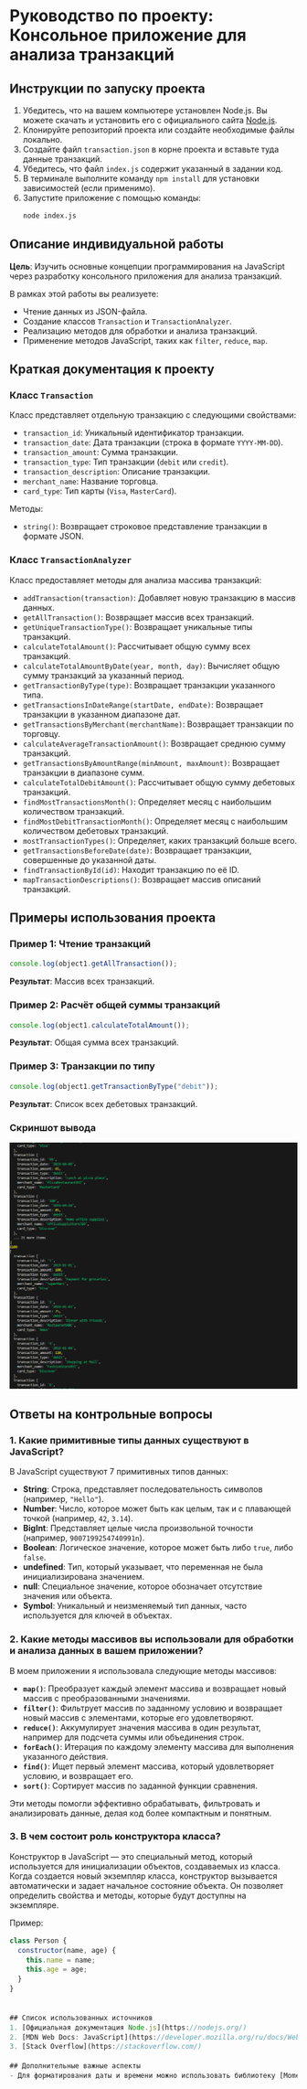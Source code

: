 # Руководство по проекту: Консольное приложение для анализа транзакций

## Инструкции по запуску проекта
1. Убедитесь, что на вашем компьютере установлен Node.js. Вы можете скачать и установить его с официального сайта [Node.js](https://nodejs.org/).
2. Клонируйте репозиторий проекта или создайте необходимые файлы локально.
3. Создайте файл `transaction.json` в корне проекта и вставьте туда данные транзакций.
4. Убедитесь, что файл `index.js` содержит указанный в задании код.
5. В терминале выполните команду `npm install` для установки зависимостей (если применимо).
6. Запустите приложение с помощью команды:
   ```bash
   node index.js
   ```

## Описание индивидуальной работы
**Цель**: Изучить основные концепции программирования на JavaScript через разработку консольного приложения для анализа транзакций.

В рамках этой работы вы реализуете:
- Чтение данных из JSON-файла.
- Создание классов `Transaction` и `TransactionAnalyzer`.
- Реализацию методов для обработки и анализа транзакций.
- Применение методов JavaScript, таких как `filter`, `reduce`, `map`.

## Краткая документация к проекту

### Класс `Transaction`
Класс представляет отдельную транзакцию с следующими свойствами:
- `transaction_id`: Уникальный идентификатор транзакции.
- `transaction_date`: Дата транзакции (строка в формате `YYYY-MM-DD`).
- `transaction_amount`: Сумма транзакции.
- `transaction_type`: Тип транзакции (`debit` или `credit`).
- `transaction_description`: Описание транзакции.
- `merchant_name`: Название торговца.
- `card_type`: Тип карты (`Visa`, `MasterCard`).

Методы:
- `string()`: Возвращает строковое представление транзакции в формате JSON.

### Класс `TransactionAnalyzer`
Класс предоставляет методы для анализа массива транзакций:
- `addTransaction(transaction)`: Добавляет новую транзакцию в массив данных.
- `getAllTransaction()`: Возвращает массив всех транзакций.
- `getUniqueTransactionType()`: Возвращает уникальные типы транзакций.
- `calculateTotalAmount()`: Рассчитывает общую сумму всех транзакций.
- `calculateTotalAmountByDate(year, month, day)`: Вычисляет общую сумму транзакций за указанный период.
- `getTransactionByType(type)`: Возвращает транзакции указанного типа.
- `getTransactionsInDateRange(startDate, endDate)`: Возвращает транзакции в указанном диапазоне дат.
- `getTransactionsByMerchant(merchantName)`: Возвращает транзакции по торговцу.
- `calculateAverageTransactionAmount()`: Возвращает среднюю сумму транзакций.
- `getTransactionsByAmountRange(minAmount, maxAmount)`: Возвращает транзакции в диапазоне сумм.
- `calculateTotalDebitAmount()`: Рассчитывает общую сумму дебетовых транзакций.
- `findMostTransactionsMonth()`: Определяет месяц с наибольшим количеством транзакций.
- `findMostDebitTransactionMonth()`: Определяет месяц с наибольшим количеством дебетовых транзакций.
- `mostTransactionTypes()`: Определяет, каких транзакций больше всего.
- `getTransactionsBeforeDate(date)`: Возвращает транзакции, совершенные до указанной даты.
- `findTransactionById(id)`: Находит транзакцию по её ID.
- `mapTransactionDescriptions()`: Возвращает массив описаний транзакций.

## Примеры использования проекта

### Пример 1: Чтение транзакций
```javascript
console.log(object1.getAllTransaction());
```
**Результат**: Массив всех транзакций.

### Пример 2: Расчёт общей суммы транзакций
```javascript
console.log(object1.calculateTotalAmount());
```
**Результат**: Общая сумма всех транзакций.

### Пример 3: Транзакции по типу
```javascript
console.log(object1.getTransactionByType("debit"));
```
**Результат**: Список всех дебетовых транзакций.

### Скриншот вывода
![alt text](image.png)
## Ответы на контрольные вопросы

### 1. Какие примитивные типы данных существуют в JavaScript?

В JavaScript существуют 7 примитивных типов данных:

- **String**: Строка, представляет последовательность символов (например, `"Hello"`).
- **Number**: Число, которое может быть как целым, так и с плавающей точкой (например, `42`, `3.14`).
- **BigInt**: Представляет целые числа произвольной точности (например, `9007199254740991n`).
- **Boolean**: Логическое значение, которое может быть либо `true`, либо `false`.
- **undefined**: Тип, который указывает, что переменная не была инициализирована значением.
- **null**: Специальное значение, которое обозначает отсутствие значения или объекта.
- **Symbol**: Уникальный и неизменяемый тип данных, часто используется для ключей в объектах.

### 2. Какие методы массивов вы использовали для обработки и анализа данных в вашем приложении?

В моем приложении я использовала следующие методы массивов:

- **`map()`**: Преобразует каждый элемент массива и возвращает новый массив с преобразованными значениями.
- **`filter()`**: Фильтрует массив по заданному условию и возвращает новый массив с элементами, которые его удовлетворяют.
- **`reduce()`**: Аккумулирует значения массива в один результат, например для подсчета суммы или объединения строк.
- **`forEach()`**: Итерация по каждому элементу массива для выполнения указанного действия.
- **`find()`**: Ищет первый элемент массива, который удовлетворяет условию, и возвращает его.
- **`sort()`**: Сортирует массив по заданной функции сравнения.

Эти методы помогли эффективно обрабатывать, фильтровать и анализировать данные, делая код более компактным и понятным.

### 3. В чем состоит роль конструктора класса?

Конструктор в JavaScript — это специальный метод, который используется для инициализации объектов, создаваемых из класса. Когда создается новый экземпляр класса, конструктор вызывается автоматически и задает начальное состояние объекта. Он позволяет определить свойства и методы, которые будут доступны на экземпляре.

Пример:

```javascript
class Person {
  constructor(name, age) {
    this.name = name;
    this.age = age;
  }
}


## Список использованных источников
1. [Официальная документация Node.js](https://nodejs.org/)
2. [MDN Web Docs: JavaScript](https://developer.mozilla.org/ru/docs/Web/JavaScript)
3. [Stack Overflow](https://stackoverflow.com/)

## Дополнительные важные аспекты
- Для форматирования даты и времени можно использовать библиотеку [Moment.js](https://momentjs.com/) или `Intl.DateTimeFormat`.

